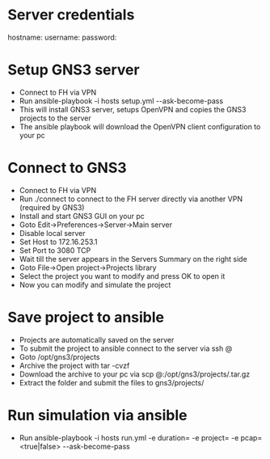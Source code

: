 # Server credentials
hostname: <hostname>
username: <username>
password: <password>

# Setup GNS3 server
* Connect to FH via VPN
* Run ansible-playbook -i hosts setup.yml --ask-become-pass
* This will install GNS3 server, setups OpenVPN and copies the GNS3 projects to the server
* The ansible playbook will download the OpenVPN client configuration to your pc

# Connect to GNS3
* Connect to FH via VPN
* Run ./connect to connect to the FH server directly via another VPN (required by GNS3)
* Install and start GNS3 GUI on your pc
* Goto Edit->Preferences->Server->Main server
* Disable local server
* Set Host to 172.16.253.1
* Set Port to 3080 TCP
* Wait till the server appears in the Servers Summary on the right side
* Goto File->Open project->Projects library
* Select the project you want to modify and press OK to open it
* Now you can modify and simulate the project

# Save project to ansible 
* Projects are automatically saved on the server
* To submit the project to ansible connect to the server via ssh <username>@<hostname>
* Goto /opt/gns3/projects
* Archive the project with tar -cvzf <project>
* Download the archive to your pc via scp <username>@<hosntame>:/opt/gns3/projects/<project>.tar.gz <destination>
* Extract the folder and submit the files to gns3/projects/<project>

# Run simulation via ansible
* Run ansible-playbook -i hosts run.yml -e duration=<minutes> -e project=<project> -e pcap=<true|false> --ask-become-pass

